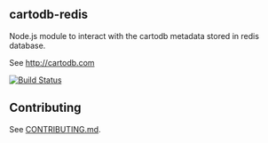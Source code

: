 cartodb-redis
---

Node.js module to interact with the cartodb metadata
stored in redis database.

See http://cartodb.com

[![Build Status](https://travis-ci.org/CartoDB/node-cartodb-redis.png)](http://travis-ci.org/CartoDB/node-cartodb-redis)

## Contributing

See [CONTRIBUTING.md](CONTRIBUTING.md).
